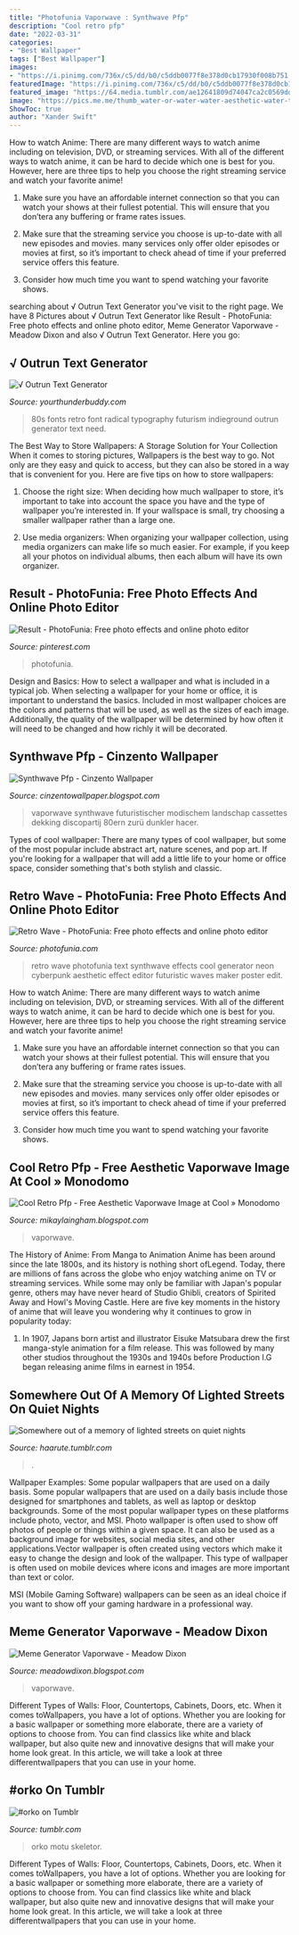 ```yaml
---
title: "Photofunia Vaporwave : Synthwave Pfp"
description: "Cool retro pfp"
date: "2022-03-31"
categories:
- "Best Wallpaper"
tags: ["Best Wallpaper"]
images:
- "https://i.pinimg.com/736x/c5/dd/b0/c5ddb0077f8e378d0cb17930f008b751.jpg"
featuredImage: "https://i.pinimg.com/736x/c5/dd/b0/c5ddb0077f8e378d0cb17930f008b751.jpg"
featured_image: "https://64.media.tumblr.com/ae12641809d74047ca2c0569ddab3031/tumblr_oeoaveomOR1rgy3wmo3_r1_1280.jpg"
image: "https://pics.me.me/thumb_water-or-water-water-aesthetic-water-that-is-the-question-52475733.png"
ShowToc: true
author: "Xander Swift"
---
```



How to watch Anime: There are many different ways to watch anime including on television, DVD, or streaming services.
With all of the different ways to watch anime, it can be hard to decide which one is best for you. However, here are three tips to help you choose the right streaming service and watch your favorite anime!
1. Make sure you have an affordable internet connection so that you can watch your shows at their fullest potential. This will ensure that you don’tera any buffering or frame rates issues.

2. Make sure that the streaming service you choose is up-to-date with all new episodes and movies. many services only offer older episodes or movies at first, so it’s important to check ahead of time if your preferred service offers this feature.

3. Consider how much time you want to spend watching your favorite shows.

	

		
searching about √ Outrun Text Generator you've visit to the right page. We have 8 Pictures about √ Outrun Text Generator like Result - PhotoFunia: Free photo effects and online photo editor, Meme Generator Vaporwave - Meadow Dixon and also √ Outrun Text Generator. Here you go:
		
    
## √ Outrun Text Generator

<img loading=lazy src="https://i.pinimg.com/736x/c5/dd/b0/c5ddb0077f8e378d0cb17930f008b751.jpg" onerror="this.onerror=null;this.src='https://tse2.mm.bing.net/th?id=OIP.eYiq1Rhlrg-KU6NEsTUavQHaLG&amp;pid=15.1';" alt="√ Outrun Text Generator">

_Source: yourthunderbuddy.com_

>80s fonts retro font radical typography futurism indieground outrun generator text need. 

	

The Best Way to Store Wallpapers: A Storage Solution for Your Collection
When it comes to storing pictures, Wallpapers is the best way to go. Not only are they easy and quick to access, but they can also be stored in a way that is convenient for you. Here are five tips on how to store wallpapers:
1) Choose the right size: When deciding how much wallpaper to store, it’s important to take into account the space you have and the type of wallpaper you’re interested in. If your wallspace is small, try choosing a smaller wallpaper rather than a large one.

2) Use media organizers: When organizing your wallpaper collection, using media organizers can make life so much easier. For example, if you keep all your photos on individual albums, then each album will have its own organizer.

    
## Result - PhotoFunia: Free Photo Effects And Online Photo Editor

<img loading=lazy src="https://i.pinimg.com/736x/b0/94/72/b094726af4e93a573839cedea3480dd7.jpg" onerror="this.onerror=null;this.src='https://tse3.mm.bing.net/th?id=OIP.umzkgDm3Oxo3E4byjKAUTwHaFT&amp;pid=15.1';" alt="Result - PhotoFunia: Free photo effects and online photo editor">

_Source: pinterest.com_

>photofunia. 

	

Design and Basics: How to select a wallpaper and what is included in a typical job.
When selecting a wallpaper for your home or office, it is important to understand the basics. Included in most wallpaper choices are the colors and patterns that will be used, as well as the sizes of each image. Additionally, the quality of the wallpaper will be determined by how often it will need to be changed and how richly it will be decorated.

    
## Synthwave Pfp - Cinzento Wallpaper

<img loading=lazy src="https://i.pinimg.com/originals/79/c2/c2/79c2c2e9a491065c3cc0a530284c6701.jpg" onerror="this.onerror=null;this.src='https://tse3.mm.bing.net/th?id=OIP.wVW-yLvlRdgOdt1VbO3arQHaE8&amp;pid=15.1';" alt="Synthwave Pfp - Cinzento Wallpaper">

_Source: cinzentowallpaper.blogspot.com_

>vaporwave synthwave futuristischer modischem landschap cassettes dekking discopartij 80ern zurü dunkler hacer. 

	

Types of cool wallpaper:
There are many types of cool wallpaper, but some of the most popular include abstract art, nature scenes, and pop art. If you're looking for a wallpaper that will add a little life to your home or office space, consider something that's both stylish and classic.

    
## Retro Wave - PhotoFunia: Free Photo Effects And Online Photo Editor

<img loading=lazy src="https://cdn.photofunia.com/effects/retro-wave/icons/medium.jpg" onerror="this.onerror=null;this.src='https://tse2.mm.bing.net/th?id=OIP.IL-ZjFDaE65iZ-JZyCTUhAAAAA&amp;pid=15.1';" alt="Retro Wave - PhotoFunia: Free photo effects and online photo editor">

_Source: photofunia.com_

>retro wave photofunia text synthwave effects cool generator neon cyberpunk aesthetic effect editor futuristic waves maker poster edit. 

	

How to watch Anime: There are many different ways to watch anime including on television, DVD, or streaming services.
With all of the different ways to watch anime, it can be hard to decide which one is best for you. However, here are three tips to help you choose the right streaming service and watch your favorite anime!
1. Make sure you have an affordable internet connection so that you can watch your shows at their fullest potential. This will ensure that you don’tera any buffering or frame rates issues.

2. Make sure that the streaming service you choose is up-to-date with all new episodes and movies. many services only offer older episodes or movies at first, so it’s important to check ahead of time if your preferred service offers this feature.

3. Consider how much time you want to spend watching your favorite shows.

    
## Cool Retro Pfp - Free Aesthetic Vaporwave Image At Cool » Monodomo

<img loading=lazy src="https://lh6.googleusercontent.com/proxy/Ss3bR73BWMd2OzgBHvtVNQZ_6eyTxOrdeCCaVBmjJYDdVhiGXs_KJLPY2HjG7IkulF5LYocqmcmVk1alguqBEU71VbPBDCdP3rmVuMsjNc6D7sK9mbdiSc0zx2dYETdJudDLhYzEU4Y=w1200-h630-p-k-no-nu" onerror="this.onerror=null;this.src='https://tse2.mm.bing.net/th?id=OIP.GWCCrfXRr6YZ720YEjxphgHaFA&amp;pid=15.1';" alt="Cool Retro Pfp - Free Aesthetic Vaporwave Image at Cool » Monodomo">

_Source: mikaylaingham.blogspot.com_

>vaporwave. 

	

The History of Anime: From Manga to Animation
Anime has been around since the late 1800s, and its history is nothing short ofLegend. Today, there are millions of fans across the globe who enjoy watching anime on TV or streaming services. While some may only be familiar with Japan's popular genre, others may have never heard of Studio Ghibli, creators of Spirited Away and Howl's Moving Castle. Here are five key moments in the history of anime that will leave you wondering why it continues to grow in popularity today:
1) In 1907, Japans born artist and illustrator Eisuke Matsubara drew the first manga-style animation for a film release. This was followed by many other studios throughout the 1930s and 1940s before Production I.G began releasing anime films in earnest in 1954.

    
## Somewhere Out Of A Memory Of Lighted Streets On Quiet Nights

<img loading=lazy src="https://64.media.tumblr.com/ae12641809d74047ca2c0569ddab3031/tumblr_oeoaveomOR1rgy3wmo3_r1_1280.jpg" onerror="this.onerror=null;this.src='https://tse3.mm.bing.net/th?id=OIP.C0LDm_k5jXnsGQi9Dvb9vQHaFT&amp;pid=15.1';" alt="Somewhere out of a memory of lighted streets on quiet nights">

_Source: haarute.tumblr.com_

>. 

	

Wallpaper Examples: Some popular wallpapers that are used on a daily basis.
Some popular wallpapers that are used on a daily basis include those designed for smartphones and tablets, as well as laptop or desktop backgrounds. Some of the most popular wallpaper types on these platforms include photo, vector, and MSI. 
Photo wallpaper is often used to show off photos of people or things within a given space. It can also be used as a background image for websites, social media sites, and other applications.Vector wallpaper is often created using vectors which make it easy to change the design and look of the wallpaper. This type of wallpaper is often used on mobile devices where icons and images are more important than text or color. 

MSI (Mobile Gaming Software) wallpapers can be seen as an ideal choice if you want to show off your gaming hardware in a professional way.

    
## Meme Generator Vaporwave - Meadow Dixon

<img loading=lazy src="https://pics.me.me/thumb_water-or-water-water-aesthetic-water-that-is-the-question-52475733.png" onerror="this.onerror=null;this.src='https://tse1.mm.bing.net/th?id=OIP.MJ3R5eIVsTbMjUDXNFRadgAAAA&amp;pid=15.1';" alt="Meme Generator Vaporwave - Meadow Dixon">

_Source: meadowdixon.blogspot.com_

>vaporwave. 

	

Different Types of Walls: Floor, Countertops, Cabinets, Doors, etc.
When it comes toWallpapers, you have a lot of options. Whether you are looking for a basic wallpaper or something more elaborate, there are a variety of options to choose from. You can find classics like white and black wallpaper, but also quite new and innovative designs that will make your home look great. In this article, we will take a look at three differentwallpapers that you can use in your home.

    
## #orko On Tumblr

<img loading=lazy src="https://64.media.tumblr.com/fd3943644a9d52a0eb8c2a1998c6d60b/a4f1e64dd5ecc078-8a/s400x600/85ee836a005bed75191566a92147ee3782903b60.png" onerror="this.onerror=null;this.src='https://tse4.mm.bing.net/th?id=OIP.-gwZQA96U3xfTI2zWNErgQAAAA&amp;pid=15.1';" alt="#orko on Tumblr">

_Source: tumblr.com_

>orko motu skeletor. 

	

Different Types of Walls: Floor, Countertops, Cabinets, Doors, etc.
When it comes toWallpapers, you have a lot of options. Whether you are looking for a basic wallpaper or something more elaborate, there are a variety of options to choose from. You can find classics like white and black wallpaper, but also quite new and innovative designs that will make your home look great. In this article, we will take a look at three differentwallpapers that you can use in your home.

